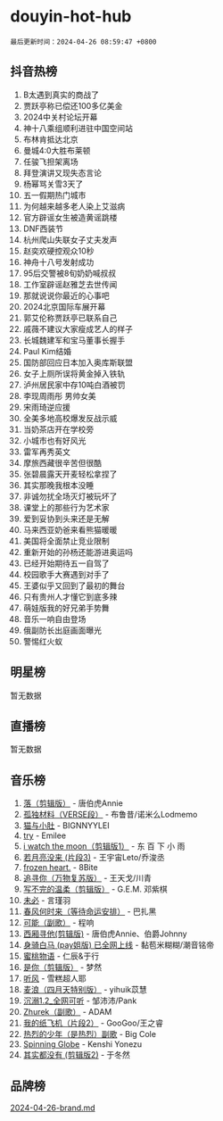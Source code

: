# douyin-hot-hub

`最后更新时间：2024-04-26 08:59:47 +0800`

## 抖音热榜

1. B太遇到真实的商战了
1. 贾跃亭称已偿还100多亿美金
1. 2024中关村论坛开幕
1. 神十八乘组顺利进驻中国空间站
1. 布林肯抵达北京
1. 曼城4:0大胜布莱顿
1. 任骏飞担架离场
1. 拜登演讲又现失态言论
1. 杨幂骂关雪3天了
1. 五一假期热门城市
1. 为何越来越多老人染上艾滋病
1. 官方辟谣女生被造黄谣跳楼
1. DNF西装节
1. 杭州爬山失联女子丈夫发声
1. 赵奕欢硬控观众10秒
1. 神舟十八号发射成功
1. 95后交警被8旬奶奶喊叔叔
1. 工作室辟谣赵雅芝去世传闻
1. 那就说说你最近的心事吧
1. 2024北京国际车展开幕
1. 郭艾伦称贾跃亭已联系自己
1. 戚薇不建议大家瘦成艺人的样子
1. 长城魏建军和宝马董事长握手
1. Paul Kim结婚
1. 国防部回应日本加入奥库斯联盟
1. 女子上厕所误将黄金掉入铁轨
1. 泸州居民家中存10吨白酒被罚
1. 李现周雨彤 男帅女美
1. 宋雨琦逆应援
1. 全美多地高校爆发反战示威
1. 当奶茶店开在学校旁
1. 小城市也有好风光
1. 雷军再秀英文
1. 摩旅西藏很辛苦但很酷
1. 张碧晨露天开麦轻松拿捏了
1. 其实那晚我根本没睡
1. 非诚勿扰全场灭灯被玩坏了
1. 课堂上的那些行为艺术家
1. 爱到妥协到头来还是无解
1. 马来西亚奶爸来看熊猫暖暖
1. 美国将全面禁止竞业限制
1. 重新开始的孙杨还能游进奥运吗
1. 已经开始期待五一自驾了
1. 校园歌手大赛遇到对手了
1. 王婆似乎又回到了最初的舞台
1. 只有贵州人才懂它到底多辣
1. 萌娃版我的好兄弟手势舞
1. 音乐一响自由登场
1. 俄副防长出庭画面曝光
1. 警惕红火蚁

## 明星榜

暂无数据

## 直播榜

暂无数据

## 音乐榜

1. [落（剪辑版）](https://sf5-hl-cdn-tos.douyinstatic.com/obj/tos-cn-ve-2774/o0h6HvN1BBbli9LtU3i5fQIleBQMF5Cg4TZmmC) - 唐伯虎Annie
1. [孤独材料（VERSE段）](https://sf5-hl-cdn-tos.douyinstatic.com/obj/tos-cn-ve-2774/ocX7glDNHYlwFeYrGQfBZoThtvPWy8tCCEBGKQ) - 布鲁昔/诺米么Lodmemo
1. [猫与小肚](https://sf3-cdn-tos.douyinstatic.com/obj/tos-cn-ve-2774/osZeoClMECgK8DYl6VebABgbchEtPYQjZEnRtd) - BIGNNYYLEI
1. [try](https://sf5-hl-cdn-tos.douyinstatic.com/obj/tos-cn-ve-2774/oMCYLreazYIFEgVb1vQdrJnJTbe8DDfiCA6gKw) - Emilee
1. [i watch the moon（剪辑版1）](https://sf5-hl-cdn-tos.douyinstatic.com/obj/tos-cn-ve-2774/o0I9mSChzHZANMJIEBfkCQzzg6N5WAcVtqft9P) - 东 百 下 小 雨
1. [若月亮没来 (片段3)](https://sf3-cdn-tos.douyinstatic.com/obj/tos-cn-ve-2774/okfyEUsGW1B1ovJi5JiN9IjvAT2lMwA054GoEB) - 王宇宙Leto/乔浚丞
1. [frozen heart.](https://sf5-hl-cdn-tos.douyinstatic.com/obj/tos-cn-ve-2774/oIIWJfyjIACZA9zQMtnJ6hQQhFC4vhCupoRBsO) - 8Bite
1. [追寻你（万物复苏版）](https://sf3-cdn-tos.douyinstatic.com/obj/tos-cn-ve-2774/oYeAZJsbjIDit9APmBg8u6uDUQnHmoCf3gbo74) - 王天戈/川青
1. [写不完的温柔（剪辑版）](https://sf3-cdn-tos.douyinstatic.com/obj/tos-cn-ve-2774/oYBzzZQJ233GfwkemJJffAIWgeIYrjZfWhHTcG) - G.E.M. 邓紫棋
1. [未必](https://sf5-hl-cdn-tos.douyinstatic.com/obj/tos-cn-ve-2774/ogntQMFnKQDZUgTCYuJgfLEtleYZZFxBQqhhFB) - 言瑾羽
1. [春风何时来（等待命运安排）](https://sf5-hl-cdn-tos.douyinstatic.com/obj/tos-cn-ve-2774/oICBNbD3gelMfB4WgiD1KI2jQtXZE2FgHLwtsl) - 巴扎黑
1. [可能（副歌）](https://sf3-cdn-tos.douyinstatic.com/obj/tos-cn-ve-2774/cde1731888894259b333569393c2fb51) - 程响
1. [西厢寻他(剪辑版)](https://sf5-hl-cdn-tos.douyinstatic.com/obj/tos-cn-ve-2774/oUsAVfAQKlRNxEv5qxvIB8o5qmIWUcXbzJKJhw) - 唐伯虎Annie、伯爵Johnny
1. [身骑白马 (pay姐版) 已全网上线](https://sf3-cdn-tos.douyinstatic.com/obj/tos-cn-ve-2774/oQLO5ZgLsFkaDhdIIveF2zUCgfweY0gWaH4AQG) - 黏苞米糊糊/潮音铭帝
1. [蜜桃物语](https://sf3-cdn-tos.douyinstatic.com/obj/tos-cn-ve-2774/oIhOSCZtIACtYU4XQkngiW9kCBfVD1Fz9IYeqL) - 仁辰&于行
1. [是你（剪辑版）](https://sf27-cdn-tos.douyinstatic.com/obj/tos-cn-ve-2774/46019dae783c4c969944217fe1cfafc4) - 梦然
1. [听风](https://sf5-hl-cdn-tos.douyinstatic.com/obj/tos-cn-ve-2774/oAPa3yDDDIZygYzQdBemCAIngcCeEARgbQDtJC) - 雪糕超人耶
1. [麦浪（四月天特别版）](https://sf5-hl-cdn-tos.douyinstatic.com/obj/tos-cn-ve-2774/26f5501a6547411fa3fbedc592fed0ad) - yihuik苡慧
1. [沉溺1.2_全网可听](https://sf5-hl-cdn-tos.douyinstatic.com/obj/tos-cn-ve-2774/ok2QoiBqsWAX9McZmWiI9gAB0EzwD4Xj6yfmtH) - 邹沛沛/Pank
1. [Zhurek（副歌）](https://sf5-hl-cdn-tos.douyinstatic.com/obj/tos-cn-ve-2774/ooQm8FBZQDlf0btEYgVpCcSCQfrdJGBEKZYBGS) - ADAM
1. [我的纸飞机（片段2）](https://sf27-cdn-tos.douyinstatic.com/obj/tos-cn-ve-2774/oM2ZrKcg2CD5AeRB2gkeXOFB1IxAGJdZPazYHf) - GooGoo/王之睿
1. [热烈的少年（是热烈）副歌](https://sf5-hl-cdn-tos.douyinstatic.com/obj/tos-cn-ve-2774/owVNI0CLDAUMtSz6TEYvfFBFL4UDFFhLfgK8fa) - Big Cole
1. [Spinning Globe](https://sf5-hl-cdn-tos.douyinstatic.com/obj/tos-cn-ve-2774/oAYhDobngQZXzvJaWpxueRR0jC4FZDexedXDYA) - Kenshi Yonezu
1. [其实都没有 (剪辑版2)](https://sf5-hl-cdn-tos.douyinstatic.com/obj/tos-cn-ve-2774/oEBNQenHZtBhxYjGgUDQk0BCHTigQafgFlbQ7k) - 于冬然

## 品牌榜

[2024-04-26-brand.md](2024-04-26-brand.md)
